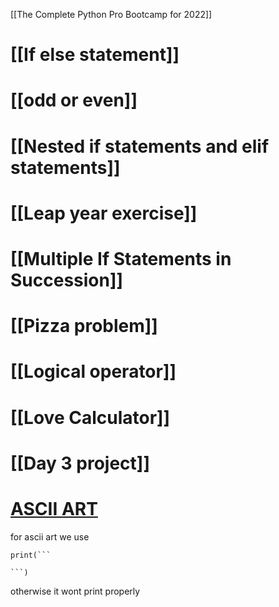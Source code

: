 [[The Complete Python Pro Bootcamp for 2022]]


# [[If else statement]]
# [[odd or even]]
# [[Nested if statements and elif statements]]
# [[Leap year exercise]]
# [[Multiple If Statements in Succession]]
# [[Pizza problem]]
# [[Logical operator]]
# [[Love Calculator]]
# [[Day 3 project]]
# [ASCII ART](https://ascii.co.uk/art)
for ascii art we use 
```
print(```

```)
```
otherwise it wont print properly







